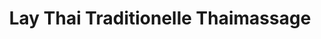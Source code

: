 ---
title: "Lay Thai Traditionelle Thaimassage"
url: /willingen-upland/lay-thai-traditionelle-thaimassage/
shop: Massage
---